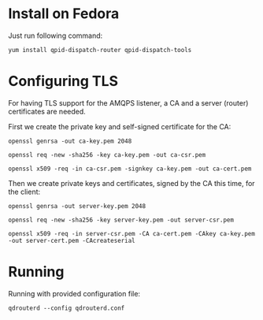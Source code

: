 # Install on Fedora

Just run following command:

    yum install qpid-dispatch-router qpid-dispatch-tools

# Configuring TLS

For having TLS support for the AMQPS listener, a CA and a server (router) certificates are needed.

First we create the private key and self-signed certificate for the CA:

    openssl genrsa -out ca-key.pem 2048

    openssl req -new -sha256 -key ca-key.pem -out ca-csr.pem

    openssl x509 -req -in ca-csr.pem -signkey ca-key.pem -out ca-cert.pem

Then we create private keys and certificates, signed by the CA this time, for the client:

    openssl genrsa -out server-key.pem 2048

    openssl req -new -sha256 -key server-key.pem -out server-csr.pem

    openssl x509 -req -in server-csr.pem -CA ca-cert.pem -CAkey ca-key.pem -out server-cert.pem -CAcreateserial

# Running

Running with provided configuration file:

    qdrouterd --config qdrouterd.conf